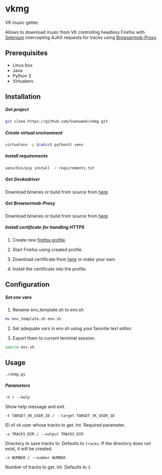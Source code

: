 # vkmg
VK music getter.

Allows to download music from VK controlling headless Firefox with
[Selenium](http://docs.seleniumhq.org)
intercepting AJAX requests for tracks using
[Browsermob-Proxy](https://github.com/lightbody/browsermob-proxy).

## Prerequisites
- Linux box
- Java
- Python 3
- Virtualenv

## Installation

##### Get project
```bash
git clone https://github.com/Suenweek/vkmg.git
```

##### Create virtual environment
```bash
virtualenv -p $(which python3) venv
```

##### Install requirements
```bash
venv/bin/pip install -r requirements.txt
```

##### Get Geckodriver
Download binaries or build from source from
[here](https://github.com/mozilla/geckodriver/releases).

##### Get Browsermob-Proxy
Download binaries or build from source from
[here](https://github.com/lightbody/browsermob-proxy/releases).

##### Install certificate for handling HTTPS
1. Create new
[firefox profile](https://support.mozilla.org/en-US/kb/profile-manager-create-and-remove-firefox-profiles).

2. Start Firefox using created profile.

3. Download certificate from [here](https://github.com/lightbody/browsermob-proxy/blob/master/browsermob-core/src/main/resources/sslSupport/ca-certificate-rsa.cer)
or make your own.

4. Install the certificate into the profile.

## Configuration
##### Set env vars
1. Rename env_template.sh to env.sh
```bash
mv env_template.sh env.sh
```

2. Set adequate vars in env.sh using your favorite text editor.

3. Export them to current terminal session:
```bash
source env.sh
```

## Usage
```bash
./vkmg.py
```

##### Parameters
`-h / --help`

Show help message and exit.

`-t TARGET_VK_USER_ID / --target TARGET_VK_USER_ID`

ID of vk user whose tracks to get. Int. Required parameter.

`-o TRACKS_DIR / --output TRACKS_DIR`

Directory to save tracks to. Defaults to `tracks`.
If the directory does not exist, it will be created.

`-n NUMBER / --number NUMBER`

Number of tracks to get. Int. Defaults to `3`.
